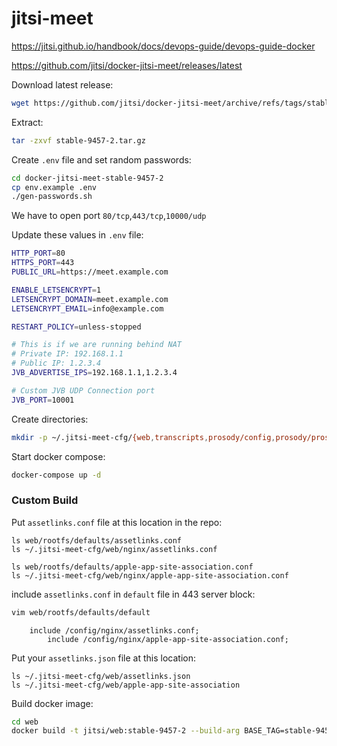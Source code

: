 # jitsi-meet

https://jitsi.github.io/handbook/docs/devops-guide/devops-guide-docker

https://github.com/jitsi/docker-jitsi-meet/releases/latest

Download latest release:
```bash
wget https://github.com/jitsi/docker-jitsi-meet/archive/refs/tags/stable-9457-2.tar.gz
```

Extract:
```bash
tar -zxvf stable-9457-2.tar.gz
```

Create `.env` file and set random passwords:
```bash
cd docker-jitsi-meet-stable-9457-2
cp env.example .env
./gen-passwords.sh
```

We have to open port `80/tcp`,`443/tcp`,`10000/udp`

Update these values in `.env` file:
```bash
HTTP_PORT=80
HTTPS_PORT=443
PUBLIC_URL=https://meet.example.com

ENABLE_LETSENCRYPT=1
LETSENCRYPT_DOMAIN=meet.example.com
LETSENCRYPT_EMAIL=info@example.com

RESTART_POLICY=unless-stopped

# This is if we are running behind NAT
# Private IP: 192.168.1.1
# Public IP: 1.2.3.4
JVB_ADVERTISE_IPS=192.168.1.1,1.2.3.4

# Custom JVB UDP Connection port
JVB_PORT=10001
```

Create directories:
```bash
mkdir -p ~/.jitsi-meet-cfg/{web,transcripts,prosody/config,prosody/prosody-plugins-custom,jicofo,jvb,jigasi,jibri}
```

Start docker compose:
```bash
docker-compose up -d
```

### Custom Build

Put `assetlinks.conf` file at this location in the repo: 
```
ls web/rootfs/defaults/assetlinks.conf
ls ~/.jitsi-meet-cfg/web/nginx/assetlinks.conf

ls web/rootfs/defaults/apple-app-site-association.conf
ls ~/.jitsi-meet-cfg/web/nginx/apple-app-site-association.conf
```

include `assetlinks.conf` in `default` file in 443 server block:
```bash
vim web/rootfs/defaults/default
```

```
	include /config/nginx/assetlinks.conf;
        include /config/nginx/apple-app-site-association.conf;
```


Put your `assetlinks.json` file at this location:
```
ls ~/.jitsi-meet-cfg/web/assetlinks.json
ls ~/.jitsi-meet-cfg/web/apple-app-site-association
```

Build docker image:
```bash
cd web
docker build -t jitsi/web:stable-9457-2 --build-arg BASE_TAG=stable-9457-2 .
```

